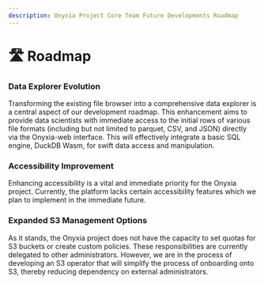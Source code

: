 ```yaml
---
description: Onyxia Project Core Team Future Developments Roadmap
---
```


# 🛣 Roadmap

### Data Explorer Evolution

Transforming the existing file browser into a comprehensive data explorer is a central aspect of our development roadmap. This enhancement aims to provide data scientists with immediate access to the initial rows of various file formats (including but not limited to parquet, CSV, and JSON) directly via the Onyxia-web interface. This will effectively integrate a basic SQL engine, DuckDB Wasm, for swift data access and manipulation.

### Accessibility Improvement

Enhancing accessibility is a vital and immediate priority for the Onyxia project. Currently, the platform lacks certain accessibility features which we plan to implement in the immediate future.

### Expanded S3 Management Options

As it stands, the Onyxia project does not have the capacity to set quotas for S3 buckets or create custom policies. These responsibilities are currently delegated to other administrators. However, we are in the process of developing an S3 operator that will simplify the process of onboarding onto S3, thereby reducing dependency on external administrators.



